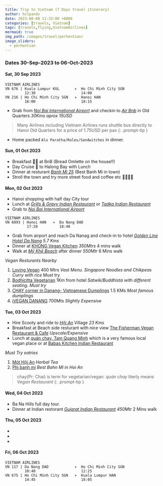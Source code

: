 ```yaml
---
title: Trip to Vietnam (7 Days travel itinerary)
author: hclpandv
date: 2023-08-08 11:33:00 +0800
categories: [travels, Vietnam]
tags: [travels,flying,VietnamAirlines]
mermaid: true
img_path: /images/travel/perhentian/
image_sliders:
  - perhentian
---
```


### Dates 30-Sep-2023 to 06-Oct-2023

#### Sat, 30 Sep 2023

```
VIETNAM AIRLINES
VN 676 | Kuala Lumpur KUL       ✈  Ho Chi Minh City SGN
         12:30                     14:00 
VN 216 | Ho Chi Minh City SGN   ✈  Hanoi HAN
         16:00                     18:15 
```  

* Grab from [*Noi Bai International Airport*](https://goo.gl/maps/hPsb9RHCjMosBH6T7) and checkin to [*Air Bnb*](https://goo.gl/maps/JTNF3dBdKX6ydqAu6) in Old Quarters *30Kms aprox 15USD* 

> Many Airlines including Vietnam Airlines runs shuttle bus directly to Hanoi Old Quarters for a price of 1.75USD per pax
{: .prompt-tip }


* Home packed `Alu Paratha/Roles/Sandwitches` in dinner. 

#### Sun, 01 Oct 2023

* Breakfast 🍵🍔 at BnB (Bread Omlette on the house!!)
* Day Cruise 🚤 to Halong Bay with Lunch
* Dinner at resturant [*Banh Mi 25*](https://goo.gl/maps/qCLDE25yKiT1dfC27) (Best Banh Mi in town)
* Stroll the town and try more street food and coffee etc 🍜🍕🍻🍷

#### Mon, 02 Oct 2023

* Hanoi shopping with half day City tour 
* Lunch at [*Grills & Gravy Indian Restaurant*](https://goo.gl/maps/BZUZZPLCreSTVD7Y9) or [*Tadka Indian Restaurant*](https://goo.gl/maps/T8WWcsBFsSbRkzgP7)
* Grab to [*Noi Bai International Airport*](https://goo.gl/maps/hPsb9RHCjMosBH6T7)

```
VIETNAM AIRLINES
VN 6093 | Hanoi HAN   ✈  Da Nang DAD
          17:20          18:40 
```  

* Grab from airport and reach Da Nanag and check-in to hotel [*Golden Line Hotel Da Nang*](https://goo.gl/maps/PMjJcsjY6RYRLEih6) *5.7 Kms*
* Dinner at [KHONG Vegan Kitchen](https://goo.gl/maps/3hbUenfg892DjoVs6) *350Mtrs* 4 mins walk
* Walk at [*Mỹ Khê Beach*](https://goo.gl/maps/Enbgd635NcJphMXz5) after dinner *550Mtr* 6 Mins walk

*Vegan Resturants Nearby* 

1. [Loving Vegan](https://goo.gl/maps/HUBRi8EAJmkfEEY49) 400 Mtrs *Vast Menu. Singapore Noodles and Chikpeas Curry with rice* Must try 
2. [Bodhicitta Vegetarian](https://goo.gl/maps/J28QcDFXAPEkaqhG7) 1Km from hotel *Satwik/Buddhista with different seating. Must try*
3. [CHAY corner in Danang- Vietnamese Dumplings](https://goo.gl/maps/f6VmAF1utsGxBmQH6) 1.5 KMs *Most famous dumplings*
4. [iVEGAN DANANG](https://goo.gl/maps/9Wi8V8ysRBSxJUxA9) 700Mts *Slightly Expensive*

#### Tue, 03 Oct 2023

* Hire Scooty and ride to [*Hội An*](https://goo.gl/maps/H29QAew3TqJVqHb1A) Village *23 Kms*
* Breakfast at Beach side resturant with nice view [The Fisherman Vegan Restaurant & Cafe](https://goo.gl/maps/1911JYbBUjiCxjb58) *Upscale/Expensive*
* Lunch at [quán chay, Tam Quang Minh](https://goo.gl/maps/9wi9m8uPAguHua6d9) which is a very famous local vegan place or at [Babas Kitchen Indian Restaurant](https://goo.gl/maps/59Yis48rL14pBQrR9)

*Must Try eatries*

1. [Mót Hội An](https://goo.gl/maps/kNXNiyb5ArRDsJc69) *Herbal Tea*
2. [Phi banh mi](https://goo.gl/maps/2Ppbi1ukUNawD8SH8) *Best Bahn Mi in Hoi An*

> chay(Pr: Chai) is term for vegetarian/vegan. *quán chay* literly means *Vegan Restaurant*
{: .prompt-tip }


#### Wed, 04 Oct 2023

* Ba Na Hills full day tour.
* Dinner at Indian restorant [*Gujarat Indian Restaurant*](https://goo.gl/maps/ZPTsbwNNXtj9mcMBA) *450Mtr* 2 Mins walk  

#### Thu, 05 Oct 2023

* 
* 
* 

#### Fri, 06 Oct 2023

```
VIETNAM AIRLINES
VN 117 | Da Nang DAD            ✈  Ho Chi Minh City SGN
         10:40                     12:25 
VN 675 | Ho Chi Minh City SGN   ✈  Kuala Lumpur HAN
         14:45                     18:05 
```  
